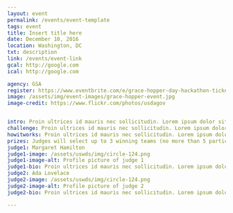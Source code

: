 ```yaml
---
layout: event
permalink: /events/event-template
tags: event
title: Insert title here
date: December 10, 2016
location: Washington, DC
txt: description
link: /events/event-link
gcal: http://google.com
ical: http://google.com

agency: GSA
register: https://www.eventbrite.com/e/grace-hopper-day-hackathon-tickets-27668620589
image: /assets/img/event-images/grace-hopper-event.jpg
image-credit: https://www.flickr.com/photos/usdagov


intro: Proin ultrices id mauris nec sollicitudin. Lorem ipsum dolor sit amet, consectetur adipiscing elit. Donec tincidunt risus tellus, eu feugiat lectus feugiat ut. Quisque quis risus ac turpis imperdiet volutpat vel aliquet odio. Pellentesque egestas pulvinar dui, id commodo sem rutrum quis. In hac habitasse platea dictumst. Aenean iaculis eros ut nisl scelerisque, ut fermentum purus volutpat. Curabitur vitae tortor mi.
challenge: Proin ultrices id mauris nec sollicitudin. Lorem ipsum dolor sit amet, consectetur adipiscing elit. Donec tincidunt risus tellus, eu feugiat lectus feugiat ut. Quisque quis risus ac turpis imperdiet volutpat vel aliquet odio. Pellentesque egestas pulvinar dui, id commodo sem rutrum quis. In hac habitasse platea dictumst. Aenean iaculis eros ut nisl scelerisque, ut fermentum purus volutpat. Curabitur vitae tortor mi.
howitworks: Proin ultrices id mauris nec sollicitudin. Lorem ipsum dolor sit amet, consectetur adipiscing elit. Donec tincidunt risus tellus, eu feugiat lectus feugiat ut. Quisque quis risus ac turpis imperdiet volutpat vel aliquet odio. Pellentesque egestas pulvinar dui, id commodo sem rutrum quis. In hac habitasse platea dictumst. Aenean iaculis eros ut nisl scelerisque, ut fermentum purus volutpat. Curabitur vitae tortor mi.
prizes: Judges will select up to 3 winning teams (no more than 5 participants each) to win cash prizes of as much as $1000 per team member.
judge1: Margaret Hamilton
judge1-image: /assets/uswds/img/circle-124.png
judge1-image-alt: Profile picture of judge 1
judge1-bio: Proin ultrices id mauris nec sollicitudin. Lorem ipsum dolor sit amet, consectetur adipiscing elit. Donec tincidunt risus tellus, eu feugiat lectus feugiat ut. Quisque quis risus ac turpis imperdiet volutpat vel aliquet odio. Pellentesque egestas pulvinar dui, id commodo sem rutrum quis. In hac habitasse platea dictumst. Aenean iaculis eros ut nisl scelerisque, ut fermentum purus volutpat. Curabitur vitae tortor mi.
judge2: Ada Lovelace
judge2-image: /assets/uswds/img/circle-124.png
judge2-image-alt: Profile picture of judge 2
judge2-bio: Proin ultrices id mauris nec sollicitudin. Lorem ipsum dolor sit amet, consectetur adipiscing elit. Donec tincidunt risus tellus, eu feugiat lectus feugiat ut. Quisque quis risus ac turpis imperdiet volutpat vel aliquet odio. Pellentesque egestas pulvinar dui, id commodo sem rutrum quis. In hac habitasse platea dictumst. Aenean iaculis eros ut nisl scelerisque, ut fermentum purus volutpat. Curabitur vitae tortor mi.

---
```

